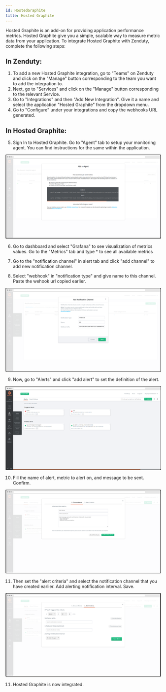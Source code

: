 ```yaml
---
id: HostedGraphite
title: Hosted Graphite
---
```

Hosted Graphite  is an add-on for providing application performance metrics. Hosted Graphite give you a simple, scalable way to measure metric data from your application. To integrate Hosted Graphite with Zenduty, complete the following steps:

## In Zenduty: 

1. To add a new Hosted Graphite integration, go to "Teams" on Zenduty and click on the "Manage" button corresponding to the team you want to add the integration to.
2. Next, go to "Services" and click on the "Manage" button corresponding to the relevant Service.
3. Go to "Integrations" and then "Add New Integration". Give it a name and select the application "Hosted Graphite" from the dropdown menu.
4. Go to "Configure" under your integrations and copy the webhooks URL generated.

## In Hosted Graphite: 

5. Sign In to Hosted Graphite. Go to "Agent" tab to setup your monitoring agent. You can find instructions for the same within the application.

![](/img/Integrations/HostedGraphite/1.png)

6.	Go to dashboard and select "Grafana" to see visualization of metrics values. Go to the "Metrics" tab and type * to see all available metrics

7.	Go to the "notification channel" in alert tab and click "add channel" to add new notification channel.

8.	Select "webhook" in "notification type" and give name to this channel. Paste the wehook url copied earlier.

![](/img/Integrations/HostedGraphite/2.png)

9.	Now, go to "Alerts" and click "add alert" to set the definition of the alert.	

![](/img/Integrations/HostedGraphite/3.png)

10. Fill the name of alert, metric to alert on, and message to be sent. Confirm.

![](/img/Integrations/HostedGraphite/4.png)

11.	Then set the "alert criteria" and select the notification channel that you have created earlier. Add alerting notification interval. Save.

![](/img/Integrations/HostedGraphite/5.png) 

11.	Hosted Graphite is now integrated.
